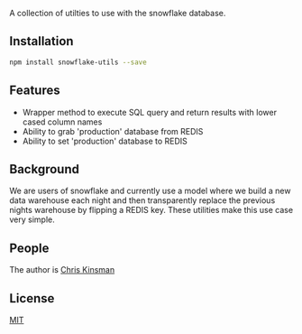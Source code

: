   
  A collection of utilties to use with the snowflake database.

## Installation

```bash
npm install snowflake-utils --save
```

## Features

  * Wrapper method to execute SQL query and return results with lower cased column names
  * Ability to grab 'production' database from REDIS
  * Ability to set 'production' database to REDIS

## Background

We are users of snowflake and currently use a model where we build a new data warehouse each night and then transparently replace the previous nights warehouse by flipping a REDIS key.  These utilities make this use case very simple.

## People

The author is [Chris Kinsman](https://github.com/chriskinsman)

## License

  [MIT](LICENSE)

